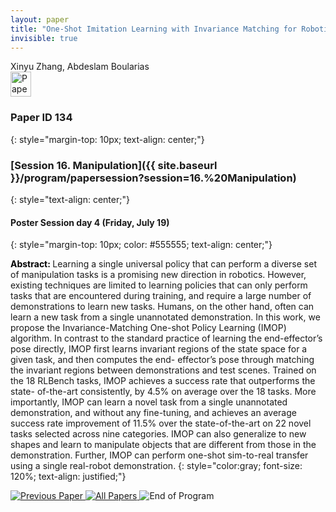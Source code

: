 ```yaml
---
layout: paper
title: "One-Shot Imitation Learning with Invariance Matching for Robotic Manipulation"
invisible: true
---
```

<div class="paper-authors">
<div class="paper-author-box">
    <div class="paper-author-name">Xinyu Zhang, Abdeslam Boularias</div>
    <div class="paper-author-uni"></div>
</div>

</div><div class="paper-pdf">
                <div> <a href="https://www.roboticsproceedings.org/rss20/p134.pdf"><img src="{{ site.baseurl }}/images/paper_link.png" alt="Paper Website" width = "33"  height = "40"/></a> </div>
                </div>

### Paper ID 134
{: style="margin-top: 10px; text-align: center;"}

### [Session 16. Manipulation]({{ site.baseurl }}/program/papersession?session=16.%20Manipulation)
{: style="text-align: center;"}

#### Poster Session day 4 (Friday, July 19)
{: style="margin-top: 10px; color: #555555; text-align: center;"}

<b style="color: black;">Abstract: </b>Learning a single universal policy that can perform
 a diverse set of manipulation tasks is a promising new direction
 in robotics. However, existing techniques are limited to learning
 policies that can only perform tasks that are encountered during
 training, and require a large number of demonstrations to learn
 new tasks. Humans, on the other hand, often can learn a new
 task from a single unannotated demonstration. In this work,
 we propose the Invariance-Matching One-shot Policy Learning
 (IMOP) algorithm. In contrast to the standard practice of learning
 the end-effector’s pose directly, IMOP first learns invariant regions
 of the state space for a given task, and then computes the end-
 effector’s pose through matching the invariant regions between
 demonstrations and test scenes. Trained on the 18 RLBench
 tasks, IMOP achieves a success rate that outperforms the state-
 of-the-art consistently, by 4.5% on average over the 18 tasks.
 More importantly, IMOP can learn a novel task from a single
 unannotated demonstration, and without any fine-tuning, and
 achieves an average success rate improvement of 11.5% over the
 state-of-the-art on 22 novel tasks selected across nine categories.
 IMOP can also generalize to new shapes and learn to manipulate
 objects that are different from those in the demonstration. Further,
 IMOP can perform one-shot sim-to-real transfer using a single
 real-robot demonstration.
{: style="color:gray; font-size: 120%; text-align: justified;"}


<div class="paper-menu">
<a href="{{ site.baseurl }}/program/papers/133/"> <img src="{{ site.baseurl }}/images/previous_paper_icon.png" alt="Previous Paper" title="Previous Paper"/> </a>
<a href="{{ site.baseurl }}/program/papers"><img src="{{ site.baseurl }}/images/overview_icon.png" alt="All Papers" title="All Papers"/> </a>
<img src="{{ site.baseurl }}/images/blank_icon.png" alt="End of Program" title="End of Program"/> 

</div>
